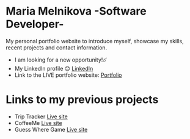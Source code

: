 # Maria Melnikova -Software Developer-
My personal portfolio website to introduce myself, showcase my skills, recent projects and contact information.

- I am looking for a new opportunity!☄️
- My LinkedIn profile 😊
[LinkedIn](https://www.linkedin.com/in/mariia-mel/)
- Link to the LIVE portfolio website: 
[Portfolio](https://mariia-portfolio.herokuapp.com/)

# Links to my previous projects
- Trip Tracker
[Live site](https://triptracker.netlify.app/)
- CoffeeMe
[Live site](https://second-project-coffeeme.herokuapp.com/)
- Guess Where Game
[Live site](https://mariiamel.github.io/)